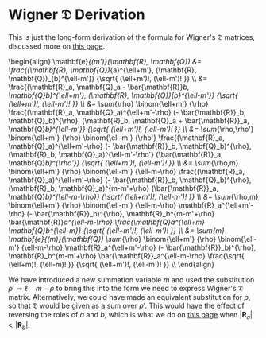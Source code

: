 # Wigner 𝔇 Derivation

This is just the long-form derivation of the formula for Wigner's
$\mathfrak{D}$ matrices, discussed more on
[this page](/WignerDMatrices).

\begin{align}
  \mathbf{e}_{(m')}(\mathbf{R}\, \mathbf{Q})
  &=
  \frac{(\mathbf{R}\, \mathbf{Q})_{a}^{\ell+m'}\, (\mathbf{R}\, \mathbf{Q})_{b}^{\ell-m'}}
  {\sqrt{ (\ell+m')!\, (\ell-m')! }} \\\\
  &=
  \frac{(\mathbf{R}_a\, \mathbf{Q}_a - \bar{\mathbf{R}}_b\, \mathbf{Q}_b)^{\ell+m'}\,
    (\mathbf{R}\, \mathbf{Q})_{b}^{\ell-m'}}
  {\sqrt{ (\ell+m')!\, (\ell-m')! }} \\\\
  &=
  \sum_{\rho} \binom{\ell+m'} {\rho}
    \frac{(\mathbf{R}_a\, \mathbf{Q}_a)^{\ell+m'-\rho} (- \bar{\mathbf{R}}_b\, \mathbf{Q}_b)^{\rho}\,
    (\mathbf{R}_b\, \mathbf{Q}_a + \bar{\mathbf{R}}_a\, \mathbf{Q}_b)^{\ell-m'}} {\sqrt{ (\ell+m')!\, (\ell-m')! }} \\\\
  &=
  \sum_{\rho,\rho'} \binom{\ell+m'} {\rho} \binom{\ell-m'} {\rho'}
    \frac{(\mathbf{R}_a\, \mathbf{Q}_a)^{\ell+m'-\rho} (- \bar{\mathbf{R}}_b\, \mathbf{Q}_b)^{\rho}\,
    (\mathbf{R}_b\, \mathbf{Q}_a)^{\ell-m'-\rho'} (\bar{\mathbf{R}}_a\, \mathbf{Q}_b)^{\rho'}}
    {\sqrt{ (\ell+m')!\, (\ell-m')! }} \\\\
  &=
  \sum_{\rho,m} \binom{\ell+m'} {\rho} \binom{\ell-m'} {\ell-m-\rho}
    \frac{(\mathbf{R}_a\, \mathbf{Q}_a)^{\ell+m'-\rho} (- \bar{\mathbf{R}}_b\, \mathbf{Q}_b)^{\rho}\,
    (\mathbf{R}_b\, \mathbf{Q}_a)^{m-m'+\rho} (\bar{\mathbf{R}}_a\, \mathbf{Q}_b)^{\ell-m-\rho}}
    {\sqrt{ (\ell+m')!\, (\ell-m')! }} \\\\
  &=
  \sum_{\rho,m} \binom{\ell+m'} {\rho} \binom{\ell-m'} {\ell-m-\rho}
    \mathbf{R}_a^{\ell+m'-\rho} (- \bar{\mathbf{R}}_b)^{\rho}\, \mathbf{R}_b^{m-m'+\rho} \bar{\mathbf{R}}_a^{\ell-m-\rho}
    \frac{\mathbf{Q}_a^{\ell+m} \mathbf{Q}_b^{\ell-m}} {\sqrt{ (\ell+m')!\, (\ell-m')! }} \\\\
  &=
  \sum_{m} \mathbf{e}_{(m)}(\mathbf{Q}) \sum_{\rho} \binom{\ell+m'} {\rho} \binom{\ell-m'} {\ell-m-\rho}
    \mathbf{R}_a^{\ell+m'-\rho} (- \bar{\mathbf{R}}_b)^{\rho}\, \mathbf{R}_b^{m-m'+\rho} \bar{\mathbf{R}}_a^{\ell-m-\rho}
    \frac{\sqrt{ (\ell+m)!\, (\ell-m)! }} {\sqrt{ (\ell+m')!\, (\ell-m')! }} \\\\
\end{align}

We have introduced a new summation variable $m$ and used the
substitution $\rho' \mapsto \ell-m-\rho$ to bring this into the form
we need to express Wigner's $\mathfrak{D}$ matrix.  Alternatively, we
could have made an equivalent substitution for $\rho$, so that
$\mathfrak{D}$ would be given as a sum over $\rho'$.  This would have
the effect of reversing the roles of $a$ and $b$, which is what we do
on [this page](/WignerDMatrices) when $\lvert \mathbf{R}_a \rvert <
\lvert \mathbf{R}_b \rvert$.
